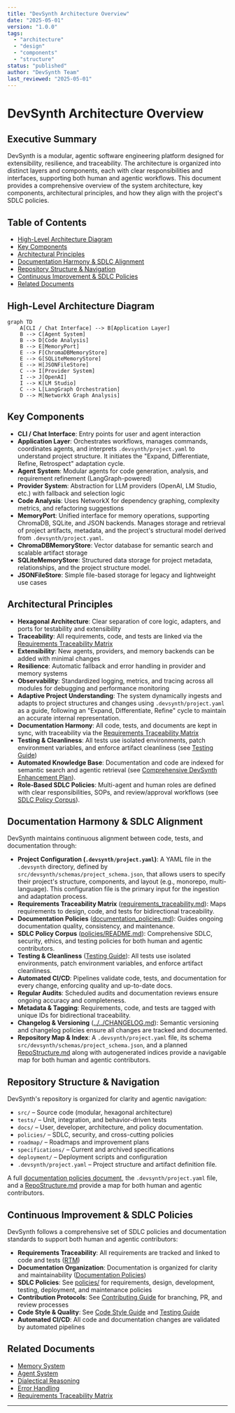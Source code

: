 ```yaml
---
title: "DevSynth Architecture Overview"
date: "2025-05-01"
version: "1.0.0"
tags:
  - "architecture"
  - "design"
  - "components"
  - "structure"
status: "published"
author: "DevSynth Team"
last_reviewed: "2025-05-01"
---
```


# DevSynth Architecture Overview

## Executive Summary

DevSynth is a modular, agentic software engineering platform designed for extensibility, resilience, and traceability. The architecture is organized into distinct layers and components, each with clear responsibilities and interfaces, supporting both human and agentic workflows. This document provides a comprehensive overview of the system architecture, key components, architectural principles, and how they align with the project's SDLC policies.

## Table of Contents

- [High-Level Architecture Diagram](#high-level-architecture-diagram)
- [Key Components](#key-components)
- [Architectural Principles](#architectural-principles)
- [Documentation Harmony & SDLC Alignment](#documentation-harmony--sdlc-alignment)
- [Repository Structure & Navigation](#repository-structure--navigation)
- [Continuous Improvement & SDLC Policies](#continuous-improvement--sdlc-policies)
- [Related Documents](#related-documents)

## High-Level Architecture Diagram

```mermaid
graph TD
    A[CLI / Chat Interface] --> B[Application Layer]
    B --> C[Agent System]
    B --> D[Code Analysis]
    B --> E[MemoryPort]
    E --> F[ChromaDBMemoryStore]
    E --> G[SQLiteMemoryStore]
    E --> H[JSONFileStore]
    C --> I[Provider System]
    I --> J[OpenAI]
    I --> K[LM Studio]
    C --> L[LangGraph Orchestration]
    D --> M[NetworkX Graph Analysis]
```

## Key Components

- **CLI / Chat Interface**: Entry points for user and agent interaction
- **Application Layer**: Orchestrates workflows, manages commands, coordinates agents, and interprets `.devsynth/project.yaml` to understand project structure. It initiates the "Expand, Differentiate, Refine, Retrospect" adaptation cycle.
- **Agent System**: Modular agents for code generation, analysis, and requirement refinement (LangGraph-powered)
- **Provider System**: Abstraction for LLM providers (OpenAI, LM Studio, etc.) with fallback and selection logic
- **Code Analysis**: Uses NetworkX for dependency graphing, complexity metrics, and refactoring suggestions
- **MemoryPort**: Unified interface for memory operations, supporting ChromaDB, SQLite, and JSON backends. Manages storage and retrieval of project artifacts, metadata, and the project's structural model derived from `.devsynth/project.yaml`.
- **ChromaDBMemoryStore**: Vector database for semantic search and scalable artifact storage
- **SQLiteMemoryStore**: Structured data storage for project metadata, relationships, and the project structure model.
- **JSONFileStore**: Simple file-based storage for legacy and lightweight use cases

## Architectural Principles

- **Hexagonal Architecture**: Clear separation of core logic, adapters, and ports for testability and extensibility
- **Traceability**: All requirements, code, and tests are linked via the [Requirements Traceability Matrix](../requirements_traceability.md)
- **Extensibility**: New agents, providers, and memory backends can be added with minimal changes
- **Resilience**: Automatic fallback and error handling in provider and memory systems
- **Observability**: Standardized logging, metrics, and tracing across all modules for debugging and performance monitoring
- **Adaptive Project Understanding**: The system dynamically ingests and adapts to project structures and changes using `.devsynth/project.yaml` as a guide, following an "Expand, Differentiate, Refine" cycle to maintain an accurate internal representation.
- **Documentation Harmony**: All code, tests, and documents are kept in sync, with traceability via the [Requirements Traceability Matrix](../requirements_traceability.md)
- **Testing & Cleanliness**: All tests use isolated environments, patch environment variables, and enforce artifact cleanliness (see [Testing Guide](../developer_guides/testing.md))
- **Automated Knowledge Base**: Documentation and code are indexed for semantic search and agentic retrieval (see [Comprehensive DevSynth Enhancement Plan](../../Comprehensive%20DevSynth%20Enhancement%20Plan.md)).
- **Role-Based SDLC Policies**: Multi-agent and human roles are defined with clear responsibilities, SOPs, and review/approval workflows (see [SDLC Policy Corpus](../policies/README.md)).

## Documentation Harmony & SDLC Alignment

DevSynth maintains continuous alignment between code, tests, and documentation through:

- **Project Configuration (`.devsynth/project.yaml`)**: A YAML file in the `.devsynth` directory, defined by `src/devsynth/schemas/project_schema.json`, that allows users to specify their project's structure, components, and layout (e.g., monorepo, multi-language). This configuration file is the primary input for the ingestion and adaptation process.
- **Requirements Traceability Matrix** ([requirements_traceability.md](../requirements_traceability.md)): Maps requirements to design, code, and tests for bidirectional traceability.
- **Documentation Policies** ([documentation_policies.md](../policies/documentation_policies.md)): Guides ongoing documentation quality, consistency, and maintenance.
- **SDLC Policy Corpus** ([policies/README.md](../policies/README.md)): Comprehensive SDLC, security, ethics, and testing policies for both human and agentic contributors.
- **Testing & Cleanliness** ([Testing Guide](../developer_guides/testing.md)): All tests use isolated environments, patch environment variables, and enforce artifact cleanliness.
- **Automated CI/CD**: Pipelines validate code, tests, and documentation for every change, enforcing quality and up-to-date docs.
- **Regular Audits**: Scheduled audits and documentation reviews ensure ongoing accuracy and completeness.
- **Metadata & Tagging**: Requirements, code, and tests are tagged with unique IDs for bidirectional traceability.
- **Changelog & Versioning** ([../../CHANGELOG.md](../../CHANGELOG.md)): Semantic versioning and changelog policies ensure all changes are tracked and documented.
- **Repository Map & Index**: A `.devsynth/project.yaml` file, its schema `src/devsynth/schemas/project_schema.json`, and a planned [RepoStructure.md](../repo_structure.md) along with autogenerated indices provide a navigable map for both human and agentic contributors.

## Repository Structure & Navigation

DevSynth's repository is organized for clarity and agentic navigation:

- `src/` – Source code (modular, hexagonal architecture)
- `tests/` – Unit, integration, and behavior-driven tests
- `docs/` – User, developer, architecture, and policy documentation.
- `policies/` – SDLC, security, and cross-cutting policies
- `roadmap/` – Roadmaps and improvement plans
- `specifications/` – Current and archived specifications
- `deployment/` – Deployment scripts and configuration
- `.devsynth/project.yaml` – Project structure and artifact definition file.

A full [documentation policies document](../policies/documentation_policies.md), the `.devsynth/project.yaml` file, and a [RepoStructure.md](../repo_structure.md) provide a map for both human and agentic contributors.

## Continuous Improvement & SDLC Policies

DevSynth follows a comprehensive set of SDLC policies and documentation standards to support both human and agentic contributors:

- **Requirements Traceability**: All requirements are tracked and linked to code and tests ([RTM](../requirements_traceability.md))
- **Documentation Organization**: Documentation is organized for clarity and maintainability ([Documentation Policies](../policies/documentation_policies.md))
- **SDLC Policies**: See [policies/](../policies/README.md) for requirements, design, development, testing, deployment, and maintenance policies
- **Contribution Protocols**: See [Contributing Guide](../developer_guides/contributing.md) for branching, PR, and review processes
- **Code Style & Quality**: See [Code Style Guide](../developer_guides/code_style.md) and [Testing Guide](../developer_guides/testing.md)
- **Automated CI/CD**: All code and documentation changes are validated by automated pipelines

## Related Documents

- [Memory System](memory_system.md)
- [Agent System](agent_system.md)
- [Dialectical Reasoning](dialectical_reasoning.md)
- [Error Handling](../technical_reference/error_handling.md)
- [Requirements Traceability Matrix](../requirements_traceability.md)

---
